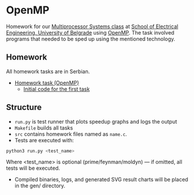 # OpenMP
Homework for our [Multiprocessor Systems class](http://mups.etf.bg.ac.rs/) at [School of Electrical Engineering, University of Belgrade](https://www.etf.bg.ac.rs/) using [OpenMP](https://en.wikipedia.org/wiki/OpenMP). The task involved programs that needed to be sped up using the mentioned technology. 

## Homework
All homework tasks are in Serbian.

- [Homework task (OpenMP)](https://web.archive.org/web/20230710231639im_/http://mups.etf.bg.ac.rs/dz/2022-2023/MPS_DZ1_2022-2023.pdf)
    - [Initial code for the first task](https://web.archive.org/web/20230710231703im_/http://mups.etf.bg.ac.rs/dz/2022-2023/MPS_DZ1_OpenMP.zip)

## Structure
- `run.py` is test runner that plots speedup graphs and logs the output
- `Makefile` builds all tasks
- `src` contains homework files named as `name.c`.
- Tests are executed with:

```bash
python3 run.py <test_name>
```

Where <test_name> is optional (prime/feynman/moldyn) — if omitted, all tests will be executed.

- Compiled binaries, logs, and generated SVG result charts will be placed in the gen/ directory.